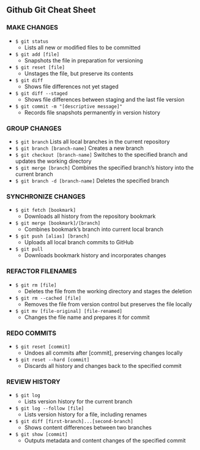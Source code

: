 ## Github Git Cheat Sheet

### MAKE CHANGES

- `$ git status` 
    - Lists all new or modified files to be committed
- `$ git add [file]` 
    - Snapshots the file in preparation for versioning
- `$ git reset [file]` 
    - Unstages the file, but preserve its contents
- `$ git diff` 
    - Shows file differences not yet staged
- `$ git diff --staged` 
    - Shows file differences between staging and the last file version
- `$ git commit -m "[descriptive message]"` 
    - Records file snapshots permanently in version history

### GROUP CHANGES

- `$ git branch` Lists all local branches in the current repository
- `$ git branch [branch-name]` Creates a new branch
- `$ git checkout [branch-name]` Switches to the specified branch and updates the working directory
- `$ git merge [branch]` Combines the specified branch’s history into the current branch
- `$ git branch -d [branch-name]` Deletes the specified branch

### SYNCHRONIZE CHANGES

- `$ git fetch [bookmark]`
    - Downloads all history from the repository bookmark
- `$ git merge [bookmark]/[branch]`
    - Combines bookmark’s branch into current local branch
- `$ git push [alias] [branch]`
    - Uploads all local branch commits to GitHub
- `$ git pull`
    - Downloads bookmark history and incorporates changes

### REFACTOR FILENAMES

- `$ git rm [file]`
    - Deletes the file from the working directory and stages the deletion
- `$ git rm --cached [file]`
    - Removes the file from version control but preserves the file locally
- `$ git mv [file-original] [file-renamed]`
    - Changes the file name and prepares it for commit

### REDO COMMITS

- `$ git reset [commit]`
    - Undoes all commits after [commit], preserving changes locally
- `$ git reset --hard [commit]`
    - Discards all history and changes back to the specified commit

### REVIEW HISTORY

- `$ git log`
    - Lists version history for the current branch
- `$ git log --follow [file]`
    - Lists version history for a file, including renames
- `$ git diff [first-branch]...[second-branch]`
    - Shows content differences between two branches
- `$ git show [commit]`
    - Outputs metadata and content changes of the specified commit